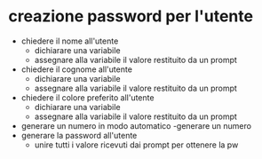 # creazione password per l'utente
- chiedere il nome all'utente
    - dichiarare una variabile
    - assegnare alla variabile il valore restituito da un prompt
- chiedere il cognome all'utente
    - dichiarare una variabile
    - assegnare alla variabile il valore restituito da un prompt
- chiedere il colore preferito all'utente
    - dichiarare una variabile
    - assegnare alla variabile il valore restituito da un prompt
- generare un numero in modo automatico
    -generare un numero
-   generare la password all'utente
    - unire tutti i valore ricevuti dai prompt per ottenere la pw